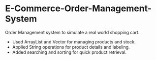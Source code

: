 # E-Commerce-Order-Management-System
Order Management system to simulate a real world shopping cart. 
<br>
- Used ArrayList and Vector for managing products and stock.
- Applied String operations for product details and labeling.
- Added searching and sorting for quick product retrieval.
